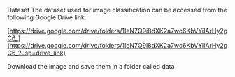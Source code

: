 Dataset
The dataset used for image classification can be accessed from the following Google Drive link:

[https://drive.google.com/drive/folders/1IeN7Q9i8dXK2a7wc6KbVYiIArHy2pC6_](https://drive.google.com/drive/folders/1IeN7Q9i8dXK2a7wc6KbVYiIArHy2pC6_?usp=drive_link)

Download the image and save them in a folder called data

